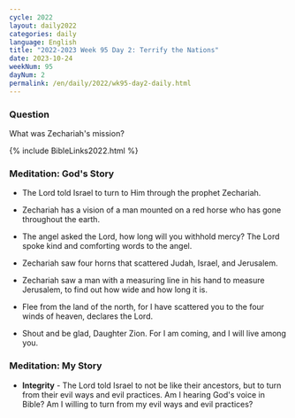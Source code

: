 ```yaml
---
cycle: 2022
layout: daily2022
categories: daily
language: English
title: "2022-2023 Week 95 Day 2: Terrify the Nations"
date: 2023-10-24
weekNum: 95
dayNum: 2
permalink: /en/daily/2022/wk95-day2-daily.html
---
```


### Question     
What was Zechariah's mission? 

{% include BibleLinks2022.html %}

### Meditation: God's Story   
+ The Lord told Israel to turn to Him through the prophet Zechariah. 

+ Zechariah has a vision of a man mounted on a red horse who has gone throughout the earth. 

+ The angel asked the Lord, how long will you withhold mercy? The Lord spoke kind and comforting words to the angel. 

+ Zechariah saw four horns that scattered Judah, Israel, and Jerusalem. 

+ Zechariah saw a man with a measuring line in his hand to measure Jerusalem, to find out how wide and how long it is. 

+ Flee from the land of the north, for I have scattered you to the four winds of heaven, declares the Lord. 

+ Shout and be glad, Daughter Zion. For I am coming, and I will live among you. 

### Meditation: My Story   
+ **Integrity** - The Lord told Israel to not be like their ancestors, but to turn from their evil ways and evil practices. Am I hearing God's voice in Bible? Am I willing to turn from my evil ways and evil practices? 
